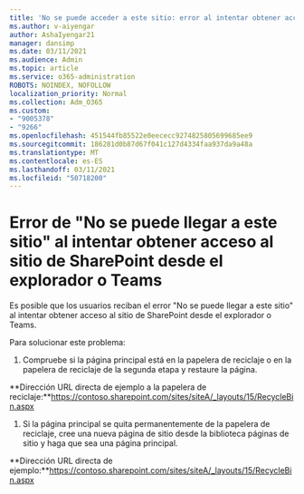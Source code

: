```yaml
---
title: 'No se puede acceder a este sitio: error al intentar obtener acceso al sitio de SharePoint desde el explorador o Teams'
ms.author: v-aiyengar
author: AshaIyengar21
manager: dansimp
ms.date: 03/11/2021
ms.audience: Admin
ms.topic: article
ms.service: o365-administration
ROBOTS: NOINDEX, NOFOLLOW
localization_priority: Normal
ms.collection: Adm_O365
ms.custom:
- "9005378"
- "9266"
ms.openlocfilehash: 451544fb85522e0eececc9274825805699685ee9
ms.sourcegitcommit: 186281d0b87d67f041c127d4334faa937da9a48a
ms.translationtype: MT
ms.contentlocale: es-ES
ms.lasthandoff: 03/11/2021
ms.locfileid: "50718200"
---
```

# <a name="this-site-cant-be-reached-error-when-trying-to-access-sharepoint-site-from-browser-or-teams"></a>Error de "No se puede llegar a este sitio" al intentar obtener acceso al sitio de SharePoint desde el explorador o Teams

Es posible que los usuarios reciban el error "No se puede llegar a este sitio" al intentar obtener acceso al sitio de SharePoint desde el explorador o Teams. 

Para solucionar este problema: 

1. Compruebe si la página principal está en la papelera de reciclaje o en la papelera de reciclaje de la segunda etapa y restaure la página.

**Dirección URL directa de ejemplo a la papelera de reciclaje:**https://contoso.sharepoint.com/sites/siteA/_layouts/15/RecycleBin.aspx

1. Si la página principal se quita permanentemente de la papelera de reciclaje, cree una nueva página de sitio desde la biblioteca páginas de sitio y haga que sea una página principal. 

**Dirección URL directa de ejemplo:**https://contoso.sharepoint.com/sites/siteA/_layouts/15/RecycleBin.aspx